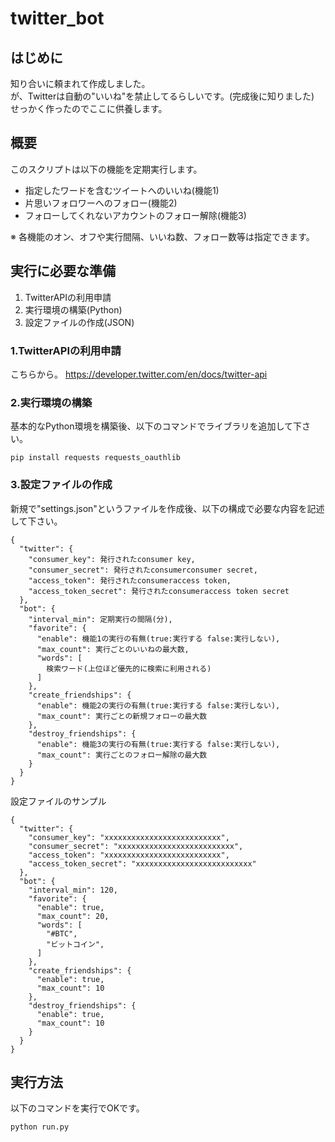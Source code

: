 # twitter_bot
<h2>はじめに</h2>

知り合いに頼まれて作成しました。  
が、Twitterは自動の"いいね"を禁止してるらしいです。(完成後に知りました)  
せっかく作ったのでここに供養します。

<h2>概要</h2>

このスクリプトは以下の機能を定期実行します。

- 指定したワードを含むツイートへのいいね(機能1)
- 片思いフォロワーへのフォロー(機能2)
- フォローしてくれないアカウントのフォロー解除(機能3)

※ 各機能のオン、オフや実行間隔、いいね数、フォロー数等は指定できます。

<h2>実行に必要な準備</h2>

1. TwitterAPIの利用申請
2. 実行環境の構築(Python)
3. 設定ファイルの作成(JSON)

<h3>1.TwitterAPIの利用申請</h3>

こちらから。
https://developer.twitter.com/en/docs/twitter-api

<h3>2.実行環境の構築</h3>

基本的なPython環境を構築後、以下のコマンドでライブラリを追加して下さい。

```
pip install requests requests_oauthlib
```

<h3>3.設定ファイルの作成</h3>

新規で"settings.json"というファイルを作成後、以下の構成で必要な内容を記述して下さい。

```
{
  "twitter": {
    "consumer_key": 発行されたconsumer key,
    "consumer_secret": 発行されたconsumerconsumer secret,
    "access_token": 発行されたconsumeraccess token,
    "access_token_secret": 発行されたconsumeraccess token secret
  },
  "bot": {
    "interval_min": 定期実行の間隔(分),
    "favorite": {
      "enable": 機能1の実行の有無(true:実行する false:実行しない),
      "max_count": 実行ごとのいいねの最大数,
      "words": [
        検索ワード(上位ほど優先的に検索に利用される)
      ]
    },
    "create_friendships": {
      "enable": 機能2の実行の有無(true:実行する false:実行しない),
      "max_count": 実行ごとの新規フォローの最大数
    },
    "destroy_friendships": {
      "enable": 機能3の実行の有無(true:実行する false:実行しない),
      "max_count": 実行ごとのフォロー解除の最大数
    }
  }
}
```
設定ファイルのサンプル

```
{
  "twitter": {
    "consumer_key": "xxxxxxxxxxxxxxxxxxxxxxxxxx",
    "consumer_secret": "xxxxxxxxxxxxxxxxxxxxxxxxxx",
    "access_token": "xxxxxxxxxxxxxxxxxxxxxxxxxx",
    "access_token_secret": "xxxxxxxxxxxxxxxxxxxxxxxxxx"
  },
  "bot": {
    "interval_min": 120,
    "favorite": {
      "enable": true,
      "max_count": 20,
      "words": [
        "#BTC",
        "ビットコイン",
      ]
    },
    "create_friendships": {
      "enable": true,
      "max_count": 10
    },
    "destroy_friendships": {
      "enable": true,
      "max_count": 10
    }
  }
}
```

<h2>実行方法</h2>

以下のコマンドを実行でOKです。

```
python run.py
```
